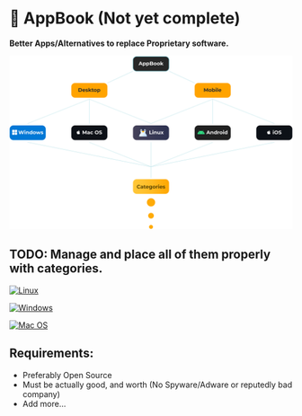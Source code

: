 # 📘 AppBook (Not yet complete)
**Better Apps/Alternatives to replace Proprietary software.**

![Map](map.png)

## TODO: Manage and place all of them properly with categories.

[![Linux](https://img.shields.io/badge/Linux-Apps-%23FFF?labelColor=E95420&style=for-the-badge&logo=Ubuntu&logoColor=white&color=FFF)](https://github.com/thegamerhat/appbook/tree/devs/Desktop/Linux)

[![Windows](https://img.shields.io/badge/Windows_Apps-%23FFF?labelColor=0078D6&style=for-the-badge&logo=Windows&logoColor=0078D6&color=FFF)](https://github.com/thegamerhat/appbook/tree/devs/Desktop/Windows)

[![Mac OS](https://img.shields.io/badge/Mac_OS%23FFF?labelColor=000000&style=for-the-badge&logo=Apple&logoColor=white&color=FFF)](https://github.com/thegamerhat/appbook/tree/devs/Desktop/Mac)

## Requirements:

- Preferably Open Source 
- Must be actually good, and worth (No Spyware/Adware or reputedly bad company)
- Add more...
